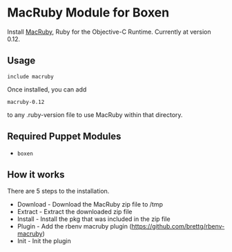 # MacRuby Module for Boxen

Install [MacRuby](http://macruby.org/), Ruby for the Objective-C Runtime. Currently at version 0.12.

## Usage

```puppet
include macruby
```

Once installed, you can add

```
macruby-0.12
```

to any .ruby-version file to use MacRuby within that directory.

## Required Puppet Modules

* `boxen`

## How it works

There are 5 steps to the installation.

 * Download - Download the MacRuby zip file to /tmp
 * Extract - Extract the downloaded zip file
 * Install - Install the pkg that was included in the zip file
 * Plugin - Add the rbenv macruby plugin (https://github.com/brettg/rbenv-macruby)
 * Init - Init the plugin
